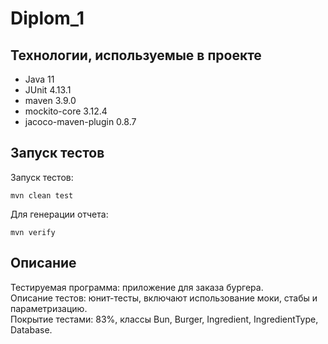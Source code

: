 # Diplom_1
## Технологии, используемые в проекте
* Java 11
* JUnit 4.13.1
* maven 3.9.0
* mockito-core 3.12.4
* jacoco-maven-plugin 0.8.7

## Запуск тестов
Запуск тестов:
```
mvn clean test
```
Для генерации отчета:
```
mvn verify
```
## Описание
Тестируемая программа: приложение для заказа бургера.   
Описание тестов: юнит-тесты, включают использование моки, стабы и параметризацию.  
Покрытие тестами: 83%, классы Bun, Burger, Ingredient, IngredientType, Database.
